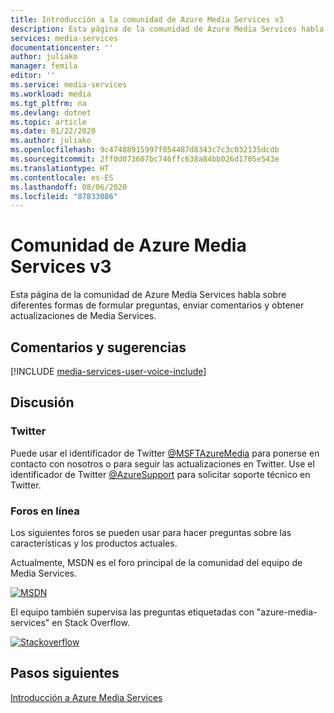```yaml
---
title: Introducción a la comunidad de Azure Media Services v3
description: Esta página de la comunidad de Azure Media Services habla sobre diferentes formas de formular preguntas, enviar comentarios y obtener actualizaciones de Media Services.
services: media-services
documentationcenter: ''
author: juliako
manager: femila
editor: ''
ms.service: media-services
ms.workload: media
ms.tgt_pltfrm: na
ms.devlang: dotnet
ms.topic: article
ms.date: 01/22/2020
ms.author: juliako
ms.openlocfilehash: 9c47488915997f054487d8343c7c3c032135dcdb
ms.sourcegitcommit: 2ff0d073607bc746ffc638a84bb026d1705e543e
ms.translationtype: HT
ms.contentlocale: es-ES
ms.lasthandoff: 08/06/2020
ms.locfileid: "87833086"
---
```

# <a name="azure-media-services-v3-community"></a>Comunidad de Azure Media Services v3  

Esta página de la comunidad de Azure Media Services habla sobre diferentes formas de formular preguntas, enviar comentarios y obtener actualizaciones de Media Services.

## <a name="provide-feedback-and-make-suggestions"></a>Comentarios y sugerencias

[!INCLUDE [media-services-user-voice-include](../../../includes/media-services-user-voice-include.md)]

## <a name="discussion"></a>Discusión

### <a name="twitter"></a>Twitter

Puede usar el identificador de Twitter [@MSFTAzureMedia](https://twitter.com/MSFTAzureMedia) para ponerse en contacto con nosotros o para seguir las actualizaciones en Twitter. Use el identificador de Twitter [@AzureSupport](https://twitter.com/azuresupport) para solicitar soporte técnico en Twitter.  

### <a name="online-forums"></a>Foros en línea

Los siguientes foros se pueden usar para hacer preguntas sobre las características y los productos actuales.

Actualmente, MSDN es el foro principal de la comunidad del equipo de Media Services.

[![MSDN](./media/media-services-community/msdn.png)](/answers/topics/azure-media-services.html) 

El equipo también supervisa las preguntas etiquetadas con "azure-media-services" en Stack Overflow.

[![Stackoverflow](./media/media-services-community/stack-overflow.png)](https://stackoverflow.com/questions/tagged/azure-media-services) 

## <a name="next-steps"></a>Pasos siguientes

[Introducción a Azure Media Services](media-services-overview.md)